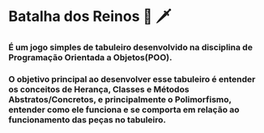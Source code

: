 # Batalha dos Reinos 🏰 🗡️
### É um jogo simples de tabuleiro desenvolvido na disciplina de Programação Orientada a Objetos(POO).
### O objetivo principal ao desenvolver esse tabuleiro é entender os conceitos de Herança, Classes e Métodos Abstratos/Concretos, e principalmente o Polimorfismo, entender como ele funciona e se comporta em relação ao funcionamento das peças no tabuleiro.
